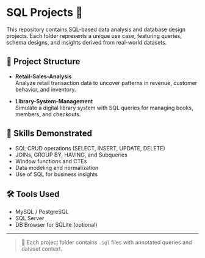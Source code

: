 # SQL Projects 📂

This repository contains SQL-based data analysis and database design projects. Each folder represents a unique use case, featuring queries, schema designs, and insights derived from real-world datasets.

## 📁 Project Structure

- **Retail-Sales-Analysis**  
  Analyze retail transaction data to uncover patterns in revenue, customer behavior, and inventory.

- **Library-System-Management**  
  Simulate a digital library system with SQL queries for managing books, members, and checkouts.

## 🧠 Skills Demonstrated

- SQL CRUD operations (SELECT, INSERT, UPDATE, DELETE)
- JOINs, GROUP BY, HAVING, and Subqueries
- Window functions and CTEs
- Data modeling and normalization
- Use of SQL for business insights

## 🛠️ Tools Used

- MySQL / PostgreSQL
- SQL Server
- DB Browser for SQLite (optional)

---

> 📌 Each project folder contains `.sql` files with annotated queries and dataset context.
